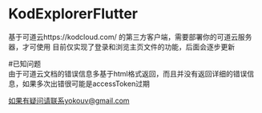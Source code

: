 # KodExplorerFlutter
基于可道云https://kodcloud.com/ 的第三方客户端，需要部署你的可道云服务器，才可使用
目前仅实现了登录和浏览主页文件的功能，后面会逐步更新

#已知问题</br>
由于可道云文档的错误信息多基于html格式返回，而且并没有返回详细的错误信息，如果多次出错很可能是accessToken过期

如果有疑问请联系yokouv@gmail.com